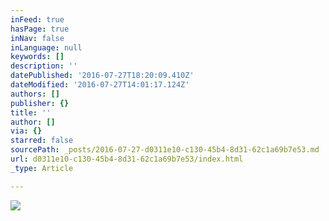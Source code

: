 ```yaml
---
inFeed: true
hasPage: true
inNav: false
inLanguage: null
keywords: []
description: ''
datePublished: '2016-07-27T18:20:09.410Z'
dateModified: '2016-07-27T14:01:17.124Z'
authors: []
publisher: {}
title: ''
author: []
via: {}
starred: false
sourcePath: _posts/2016-07-27-d0311e10-c130-45b4-8d31-62c1a69b7e53.md
url: d0311e10-c130-45b4-8d31-62c1a69b7e53/index.html
_type: Article

---
```

![](https://the-grid-user-content.s3-us-west-2.amazonaws.com/2f654e61-6cfc-42c6-a876-b2431850e137.jpg)